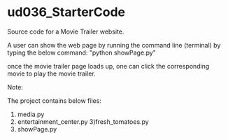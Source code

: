 # ud036_StarterCode
Source code for a Movie Trailer website.

A user can show the web page by running the command line (terminal) by typing the below command:
"python showPage.py"

once the movie trailer page loads up, one can click the corresponding movie to play the movie trailer.

Note:

The project contains below files:

1) media.py
2) entertainment_center.py
3)fresh_tomatoes.py
4) showPage.py